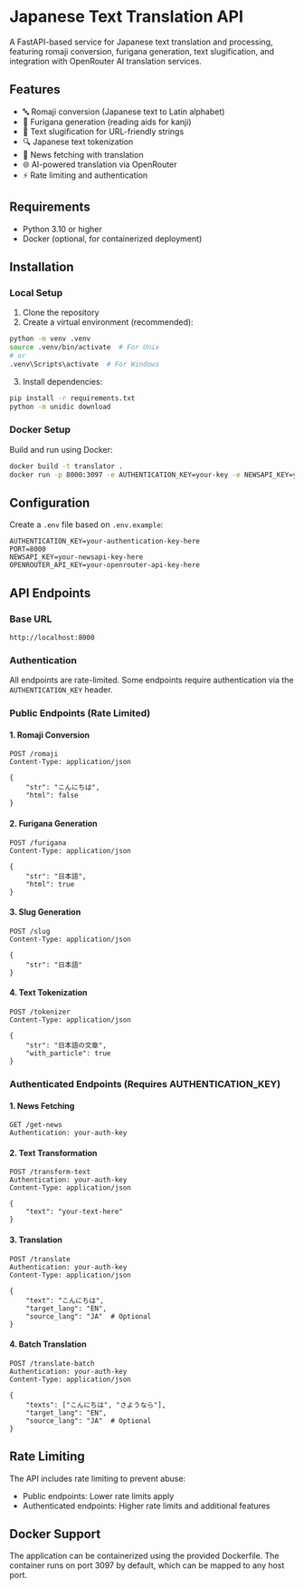 # Japanese Text Translation API

A FastAPI-based service for Japanese text translation and processing, featuring romaji conversion, furigana generation, text slugification, and integration with OpenRouter AI translation services.

## Features

- 🔤 Romaji conversion (Japanese text to Latin alphabet)
- 📝 Furigana generation (reading aids for kanji)
- 🔗 Text slugification for URL-friendly strings
- 🔍 Japanese text tokenization
- 📰 News fetching with translation
- 🌐 AI-powered translation via OpenRouter
- ⚡ Rate limiting and authentication

## Requirements

- Python 3.10 or higher
- Docker (optional, for containerized deployment)

## Installation

### Local Setup

1. Clone the repository
2. Create a virtual environment (recommended):

```bash
python -m venv .venv
source .venv/bin/activate  # For Unix
# or
.venv\Scripts\activate  # For Windows
```

3. Install dependencies:

```bash
pip install -r requirements.txt
python -m unidic download
```

### Docker Setup

Build and run using Docker:

```bash
docker build -t translator .
docker run -p 8000:3097 -e AUTHENTICATION_KEY=your-key -e NEWSAPI_KEY=your-key -e OPENROUTER_API_KEY=your-key translator
```

## Configuration

Create a `.env` file based on `.env.example`:

```env
AUTHENTICATION_KEY=your-authentication-key-here
PORT=8000
NEWSAPI_KEY=your-newsapi-key-here
OPENROUTER_API_KEY=your-openrouter-api-key-here
```

## API Endpoints

### Base URL

`http://localhost:8000`

### Authentication

All endpoints are rate-limited. Some endpoints require authentication via the `AUTHENTICATION_KEY` header.

### Public Endpoints (Rate Limited)

#### 1. Romaji Conversion

```http
POST /romaji
Content-Type: application/json

{
    "str": "こんにちは",
    "html": false
}
```

#### 2. Furigana Generation

```http
POST /furigana
Content-Type: application/json

{
    "str": "日本語",
    "html": true
}
```

#### 3. Slug Generation

```http
POST /slug
Content-Type: application/json

{
    "str": "日本語"
}
```

#### 4. Text Tokenization

```http
POST /tokenizer
Content-Type: application/json

{
    "str": "日本語の文章",
    "with_particle": true
}
```

### Authenticated Endpoints (Requires AUTHENTICATION_KEY)

#### 1. News Fetching

```http
GET /get-news
Authentication: your-auth-key
```

#### 2. Text Transformation

```http
POST /transform-text
Authentication: your-auth-key
Content-Type: application/json

{
    "text": "your-text-here"
}
```

#### 3. Translation

```http
POST /translate
Authentication: your-auth-key
Content-Type: application/json

{
    "text": "こんにちは",
    "target_lang": "EN",
    "source_lang": "JA"  # Optional
}
```

#### 4. Batch Translation

```http
POST /translate-batch
Authentication: your-auth-key
Content-Type: application/json

{
    "texts": ["こんにちは", "さようなら"],
    "target_lang": "EN",
    "source_lang": "JA"  # Optional
}
```

## Rate Limiting

The API includes rate limiting to prevent abuse:

- Public endpoints: Lower rate limits apply
- Authenticated endpoints: Higher rate limits and additional features

## Docker Support

The application can be containerized using the provided Dockerfile. The container runs on port 3097 by default, which can be mapped to any host port.
